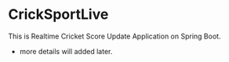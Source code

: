 # CrickSportLive
This is Realtime Cricket Score Update Application on Spring Boot.
- more details will added later.
